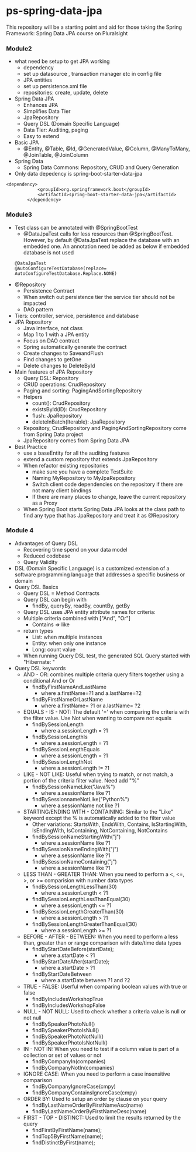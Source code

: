 # ps-spring-data-jpa
This repository will be a starting point and aid for those taking the Spring Framework: Spring Data JPA course on Pluralsight

### Module2
* what need be setup to get JPA working
  - dependency
  - set up datasource , transaction manager etc in config file
  - JPA entities
  - set up persistence.xml file
  - repositories: create, update, delete
* Spring Data JPA
  - Enhances JPA
  - Simplifies Data Tier
  - JpaRepository
  - Query DSL (Domain Specific Language)
  - Data Tier: Auditing, paging
  - Easy to extend
* Basic JPA
  - @Entity, @Table, @Id, @GeneratedValue, @Column, @ManyToMany, @JoinTable, @JoinColumn
* Spring Data 
  - Spring Data Commons: Repository, CRUD and Query Generation
* Only data depedency is spring-boot-starter-data-jpa
```
<dependency>
			<groupId>org.springframework.boot</groupId>
			<artifactId>spring-boot-starter-data-jpa</artifactId>
		</dependency>
```
### Module3
* Test class can be annotated with @SpringBootTest
  * @DataJpaTest calls for less resources than @SpringBootTest. However, by default @DataJpaTest replace the database with an embedded one. An annotation need be added as below if embedded database is not used
  ```
  @DataJpaTest
  @AutoConfigureTestDatabase(replace= AutoConfigureTestDatabase.Replace.NONE)
  ```
* @Repository
	- Persistence Contract
	- When switch out persistence tier the service tier should not be impacted
	- DAO pattern
* Tiers: controller, service, persistence and database
* JPA Repository
	- Java interface, not class
	- Map 1 to 1 with a JPA entity
	- Focus on DAO contract
	- Spring automatically generate the contract
	- Create changes to SaveandFlush
	- Find changes to getOne
	- Delete changes to DeleteById
* Main features of JPA Repository
  - Query DSL: Repository
  - CRUD operations: CrudRepository
  - Paging and sorting: PagingAndSortingRepository
  - Helpers
    - count(): CrudRepository
    - existsById(ID): CrudRepository
    - flush: JpaRepository
    - deleteInBatch(Iterable): JpaRepository
   - Repository, CrudRepository and PagingAndSortingRepository come from Spring Data project
   - JpaRepository comes from Spring Data JPA
* Best Practice
  - use a baseEntity for all the auditing features
  - extend a custom repository that extends JpaRepository
  - When refactor existing repositories
    - make sure you have a complete TestSuite
    - Naming MyRepository to MyJpaRepository
    - Switch client code dependencies on the repository if there are not many client bindings
    - If there are many places to change, leave the current repository as a Proxy
  - When Spring Boot starts Spring Data JPA looks at the class path to find any type that has JpaRepository and treat it as @Repository
### Module 4
* Advantages of Query DSL
  * Recovering time spend on your data model
  * Reduced codebase
  * Query Validity
* DSL (Domain Specific Language) is a customized extension of a software programming language that addresses a specific business or domain
* Query DSL Basics
  * Query DSL = Method Contracts
  * Query DSL can begin with
    * findBy, queryBy, readBy, countBy, getBy
  * Query DSL uses JPA entity attribute names for criteria: 
  * Multiple criteria combined with ["And", "Or"]
    * Contains => like
  * return types
    * List: when multiple instances
    * Entity: when only one instance
    * Long: count value
  * When running Query DSL test, the generated SQL Query started with "Hibernate: "
* Query DSL keywords
  * AND - OR: combines multiple criteria query filters together using a conditional And or Or
    * findByFirstNameAndLastName
      * where a.firstName=?1 and a.lastName=?2
    * findByFirstNameOrLastName
      * where a.firstName= ?1 or a.lastName= ?2
  * EQUALS - IS - NOT: The default '=' when comparing the criteria with the filter value. Use Not when wanting to compare not equals
    * findBySessionLength
      * where a.sessionLength = ?1
    * findBySessionLengthIs
      * where a.sessionLength = ?1
    * findBySessionLengthEquals
      * where a.sessionLength = ?1
    * findBySessionLengthNot
      * where a.sessionLength != ?1
  * LIKE - NOT LIKE: Useful when trying to match, or not match, a portion of the criteria filter value. Need add "%" 
    * findBySessionNameLike("Java%")
      * where a.sessionName like ?1
    * findBySessionnameNotLike("Python%")
      * where a.sessionName not like ?1
  * STARTING/ENDING WITH - CONTAINING: Similar to the "Like" keyword except the % is automatically added to the filter value
    * Other variations: StartsWith, EndsWith, Contains, IsStartingWith, IsEndingWith, IsContaining, NotContaining, NotContains
    * findBySessionNameStartingWith("j")
      * where a.sessionName like ?1
    * findBySessionNameEndingWith("j")
      * where a.sessionName like ?1
    * findBySessionNameContaining("j")
      * where a.sessionName like ?1
  * LESS THAN - GREATER THAN: When you need to perform a <, <=, >, or >= comparision with number data types
    * findBySessionLengthLessThan(30)
      * where a.sessionLength < ?1
    * findBySessionLengthLessThanEqual(30)
      * where a.sessionLength <= ?1
    * findBySessionLengthGreaterThan(30)
      * where a.sessionLength > ?1
    * findBySessionLengthGreaterThanEqual(30)
      * where a.sessionLength >= ?1
  * BEFORE - AFTER - BETWEEN: When you need to perform a less than, greater than or range comparison with date/time data types
    * findByStartDateBefore(startDate);
      * where a.startDate < ?1
    * findByStartDateAfter(startDate);
      * where a.startDate > ?1
    * findByStartDateBetween
      * where a.startDate between ?1 and ?2
  * TRUE - FALSE: Userful when comparing boolean values with true or false
    * findByIncludesWorkshopTrue
    * findByIncludesWorkshopFalse
  * NULL - NOT NULL: Used to check whether a criteria value is null or not null
    * findBySpeakerPhotoNull()
    * findBySpeakerPhotoIsNull()
    * findBySpeakerPhotoNotNull()
    * findBySpeakerPhotoIsNotNull()
  * IN - NOT IN: When you need to test if a column value is part of a collection or set of values or not
    * findByCompanyIn(companies)
    * findByCompanyNotIn(companies)
  * IGNORE CASE: When you need to perform a case insensitive comparison
    * findByCompanyIgnoreCase(cmpy)
    * findByCompanyContainsIgnoreCase(cmpy)
  * ORDER BY: Used to setup an order by clause on your query
    * findByLastNameOrderByFirstNameAsc(name)
    * findByLastNameOrderByFirstNameDesc(name)
  * FIRST - TOP - DISTINCT: Used to limit the results returned by the query
    * findFirstByFirstName(name);
    * findTop5ByFirstName(name);
    * findDistinctByFirst(name);
 


